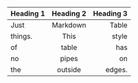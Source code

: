 Heading 1 | Heading 2 | Heading 3
:---------|:---------:|---------:
Just      | Markdown  |     Table
things.   |   This    |     style
of        |   table   |       has
no        |   pipes   |        on
the       |  outside  |    edges.